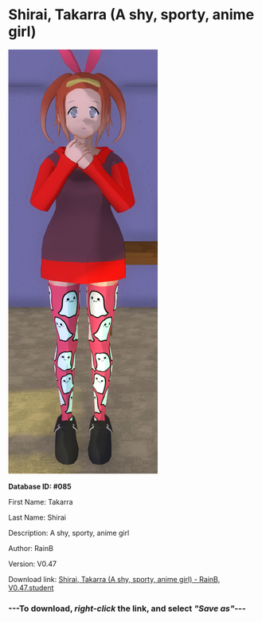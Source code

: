 # Shirai, Takarra (A shy, sporty, anime girl)

<img src="https://raw.githubusercontent.com/Arbiter1223/Daigaku-Gurashi-Custom-Students/master/Students/Files/Shirai%2C%20Takarra%20(A%20shy%2C%20sporty%2C%20anime%20girl).png" title="Shirai, Takarra (A shy, sporty, anime girl) - RainB, V0.47">

**Database ID: #085**

First Name: Takarra

Last Name: Shirai

Description: A shy, sporty, anime girl

Author: RainB

Version: V0.47

Download link: <a href="https://raw.githubusercontent.com/Arbiter1223/Daigaku-Gurashi-Custom-Students/master/Students/Files/Shirai%2C%20Takarra%20(A%20shy%2C%20sporty%2C%20anime%20girl)%20-%20RainB%2C%20V0.47.student">Shirai, Takarra (A shy, sporty, anime girl) - RainB, V0.47.student</a>

### ---**To download, _right-click_ the link, and select _"Save as"_**---
